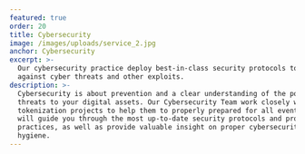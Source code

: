 ```yaml
---
featured: true
order: 20
title: Cybersecurity
image: /images/uploads/service_2.jpg
anchor: Cybersecurity
excerpt: >-
  Our cybersecurity practice deploy best-in-class security protocols to protect
  against cyber threats and other exploits.
description: >-
  Cybersecurity is about prevention and a clear understanding of the potential
  threats to your digital assets. Our Cybersecurity Team work closely with
  tokenization projects to help them to properly prepared for all events. They
  will guide you through the most up-to-date security protocols and protection
  practices, as well as provide valuable insight on proper cybersecurity
  hygiene.
---
```


